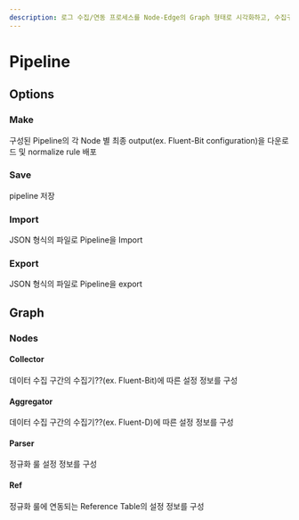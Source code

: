 ```yaml
---
description: 로그 수집/연동 프로세스를 Node-Edge의 Graph 형태로 시각화하고, 수집구간 및 정규화 엔진의 룰 설정 정보를 구성하는 페이지
---
```


# Pipeline

## Options

### Make

구성된 Pipeline의 각 Node 별 최종 output(ex. Fluent-Bit configuration)을 다운로드 및 normalize rule 배포

### Save

pipeline 저장

### Import

JSON 형식의 파일로 Pipeline을 Import

### Export

JSON 형식의 파일로 Pipeline을 export

## Graph

### Nodes

#### Collector

데이터 수집 구간의 수집기??(ex. Fluent-Bit)에 따른 설정 정보를 구성

#### Aggregator

데이터 수집 구간의 수집기??(ex. Fluent-D)에 따른 설정 정보를 구성

#### Parser

정규화 룰 설정 정보를 구성

#### Ref

정규화 룰에 연동되는 Reference Table의 설정 정보를 구성
